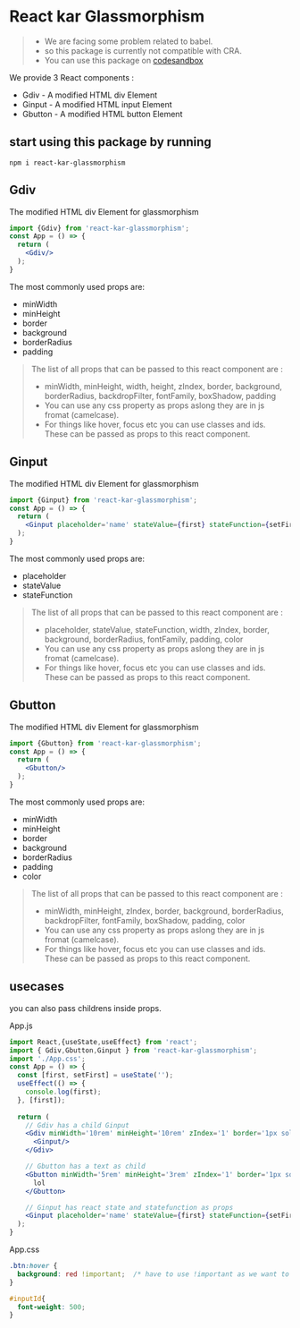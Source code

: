# React kar Glassmorphism

<!-- [![npm package][npm-badge]][npm] -->

>- We are facing some problem related to babel.
>- so this package is currently not compatible with CRA.
>- You can use this package on [codesandbox](https://codesandbox.io/s/beautiful-wing-kf8o5i?file=/src/App.js)

<!-- > Can be used in codesandbox, see [example](https://codesandbox.io/s/beautiful-wing-kf8o5i?file=/src/App.js) -->

We provide 3 React components :
- Gdiv - A modified HTML div Element
- Ginput - A modified HTML input Element
- Gbutton - A modified HTML button Element

## start using this package by running 
```shell
npm i react-kar-glassmorphism
```

## Gdiv

The modified HTML div Element for glassmorphism

```jsx app.js
import {Gdiv} from 'react-kar-glassmorphism';
const App = () => {
  return (
    <Gdiv/>
  );
}
```
The most commonly used props are:
- minWidth
- minHeight
- border
- background
- borderRadius
- padding

>The list of all props that can be passed to this react component are :
>- minWidth, minHeight, width, height, zIndex, border, background, borderRadius, backdropFilter, fontFamily, boxShadow, padding
>- You can use any css property as props aslong they are in js fromat (camelcase).
>- For things like hover, focus etc you can use classes and ids. These can be passed as props to this react component.



## Ginput

The modified HTML div Element for glassmorphism

```jsx app.js
import {Ginput} from 'react-kar-glassmorphism';
const App = () => {
  return (
    <Ginput placeholder='name' stateValue={first} stateFunction={setFirst}/>
  );
}
```
The most commonly used props are:
- placeholder
- stateValue
- stateFunction

>The list of all props that can be passed to this react component are :
>- placeholder, stateValue, stateFunction, width, zIndex, border, background, borderRadius, fontFamily, padding, color
>- You can use any css property as props aslong they are in js fromat (camelcase).
>- For things like hover, focus etc you can use classes and ids. These can be passed as props to this react component.



## Gbutton

The modified HTML div Element for glassmorphism

```jsx app.js
import {Gbutton} from 'react-kar-glassmorphism';
const App = () => {
  return (
    <Gbutton/>
  );
}
```
The most commonly used props are:
- minWidth
- minHeight
- border
- background
- borderRadius
- padding
- color

>The list of all props that can be passed to this react component are :
>- minWidth, minHeight, zIndex, border, background, borderRadius, backdropFilter, fontFamily, boxShadow, padding, color
>- You can use any css property as props aslong they are in js fromat (camelcase).
>- For things like hover, focus etc you can use classes and ids. These can be passed as props to this react component.



## usecases

you can also pass childrens inside props.

App.js
```jsx app.js
import React,{useState,useEffect} from 'react';
import { Gdiv,Gbutton,Ginput } from 'react-kar-glassmorphism';
import './App.css';
const App = () => {
  const [first, setFirst] = useState('');
  useEffect(() => {
    console.log(first);
  }, [first]);
  
  return (
    // Gdiv has a child Ginput
    <Gdiv minWidth='10rem' minHeight='10rem' zIndex='1' border='1px solid white' background='rgba(255,255,255,.2)' borderRadius='0.5rem' backdropFilter='blur(0.2rem)' fontFamily='monospace' boxShadow='2px 2px 4px black' padding='0.7rem'>
      <Ginput/>
    </Gdiv>

    // Gbutton has a text as child
    <Gbutton minWidth='5rem' minHeight='3rem' zIndex='1' border='1px solid white' background='rgba(255,255,255,.1)' borderRadius='0.3rem' backdropFilter='blur(0.5rem)' fontFamily='monospace' boxShadow='2px 2px 5px black' padding='0.7rem' className='btn' color='white'>
      lol
    </Gbutton>

    // Ginput has react state and statefunction as props
    <Ginput placeholder='name' stateValue={first} stateFunction={setFirst} id='inputId'/>
  );
}
```
App.css
```css App.css
.btn:hover {
  background: red !important;  /* have to use !important as we want to change some inline css which has highest priority */
}

#inputId{
  font-weight: 500;
}
```